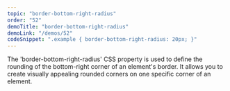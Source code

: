 ```yaml
---
topic: "border-bottom-right-radius"
order: "52"
demoTitle: "border-bottom-right-radius"
demoLink: "/demos/52"
codeSnippet: ".example { border-bottom-right-radius: 20px; }"
---
```


The 'border-bottom-right-radius' CSS property is used to define the rounding of the bottom-right corner of an element's border. It allows you to create visually appealing rounded corners on one specific corner of an element.
<br />

